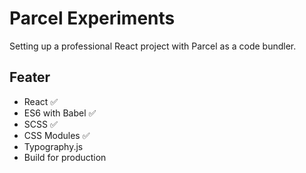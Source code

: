 # Parcel Experiments

Setting up a professional React project with Parcel as a code bundler.

## Feater

* React ✅
* ES6 with Babel ✅
* SCSS ✅
* CSS Modules ✅
* Typography.js
* Build for production
